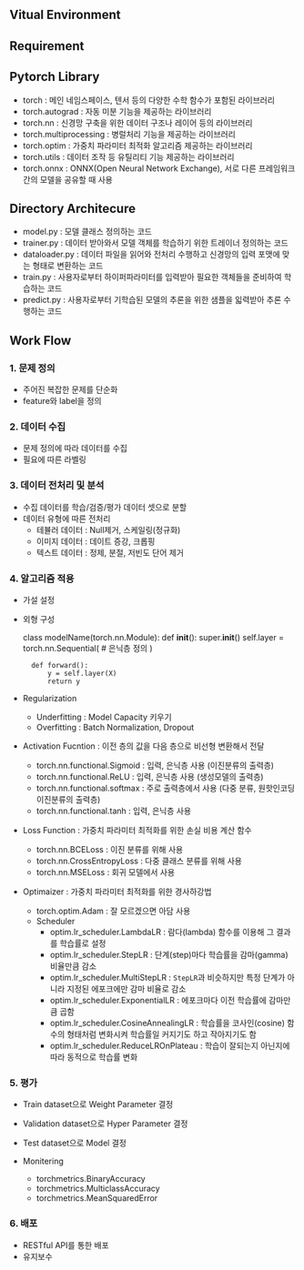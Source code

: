## Vitual Environment

## Requirement

## Pytorch Library
- torch : 메인 네임스페이스, 텐서 등의 다양한 수학 함수가 포함된 라이브러리
- torch.autograd : 자동 미분 기능을 제공하는 라이브러리
- torch.nn : 신경망 구축을 위한 데이터 구조나 레이어 등의 라이브러리
- torch.multiprocessing : 병럴처리 기능을 제공하는 라이브러리
- torch.optim : 가중치 파라미터 최적화 알고리즘 제공하는 라이브러리
- torch.utils : 데이터 조작 등 유틸리티 기능 제공하는 라이브러리
- torch.onnx : ONNX(Open Neural Network Exchange), 서로 다른 프레임워크 간의 모델을 공유할 때 사용

## Directory Architecure
- model.py : 모델 클래스 정의하는 코드
- trainer.py : 데이터 받아와서 모델 객체를 학습하기 위한 트레이너 정의하는 코드
- dataloader.py : 데이터 파일을 읽어와 전처리 수행하고 신경망의 입력 포맷에 맞는 형태로 변환하는 코드
- train.py : 사용자로부터 하이퍼파라미터를 입력받아 필요한 객체들을 준비하여 학습하는 코드
- predict.py : 사용자로부터 기학습된 모델의 추론을 위한 샘플을 읿력받아 추론 수행하는 코드

## Work Flow 
### 1. 문제 정의
- 주어진 복잡한 문제를 단순화
- feature와 label을 정의 

### 2. 데이터 수집
- 문제 정의에 따라 데이터를 수집
- 필요에 따른 라벨링 

### 3. 데이터 전처리 및 분석
- 수집 데이터를 학습/검증/평가 데이터 셋으로 분할
- 데이터 유형에 따른 전처리
    - 테뷸러 데이터 : Null제거, 스케일링(정규화)
    - 이미지 데이터 : 데이트 증강, 크롭핑
    - 텍스트 데이터 : 정제, 분절, 저빈도 단어 제거

### 4. 알고리즘 적용

- 가설 설정
- 외형 구성
  
    class modelName(torch.nn.Module):
        def __init__():
            super.__init__()
        self.layer = torch.nn.Sequential(
            # 은닉층 정의
        )
        
        def forward():
            y = self.layer(X)
            return y

- Regularization 
    - Underfitting : Model Capacity 키우기
    - Overfitting : Batch Normalization, Dropout 

- Activation Fucntion : 이전 층의 값을 다음 층으로 비선형 변환해서 전달
    - torch.nn.functional.Sigmoid : 입력, 은닉층 사용 (이진분류의 출력층)
    - torch.nn.functional.ReLU : 입력, 은닉층 사용 (생성모델의 출력층)
    - torch.nn.functional.softmax : 주로 출력층에서 사용 (다중 분류, 원핫인코딩 이진분류의 출력층)
    - torch.nn.functional.tanh : 입력, 은닉층 사용 

- Loss Function : 가중치 파라미터 최적화를 위한 손실 비용 계산 함수  
    - torch.nn.BCELoss : 이진 분류를 위해 사용
    - torch.nn.CrossEntropyLoss : 다중 클래스 분류를 위해 사용
    - torch.nn.MSELoss : 회귀 모델에서 사용

- Optimaizer : 가중치 파라미터 최적화를 위한 경사하강법
    - torch.optim.Adam : 잘 모르겠으면 아담 사용
    - Scheduler 
        - optim.lr_scheduler.LambdaLR : 람다(lambda) 함수를 이용해 그 결과를 학습률로 설정
        - optim.lr_scheduler.StepLR : 단계(step)마다 학습률을 감마(gamma) 비율만큼 감소
        - optim.lr_scheduler.MultiStepLR : `StepLR`과 비슷하지만 특정 단계가 아니라 지정된 에포크에만 감마 비율로 감소
        - optim.lr_scheduler.ExponentialLR : 에포크마다 이전 학습률에 감마만큼 곱함
        - optim.lr_scheduler.CosineAnnealingLR : 학습률을 코사인(cosine) 함수의 형태처럼 변화시켜 학습률일 커지기도 하고 작아지기도 함
        - optim.lr_scheduler.ReduceLROnPlateau : 학습이 잘되는지 아닌지에 따라 동적으로 학습률 변화

### 5. 평가
- Train dataset으로 Weight Parameter 결정
- Validation dataset으로 Hyper Parameter 결정
- Test dataset으로 Model 결정

- Monitering
    - torchmetrics.BinaryAccuracy
    - torchmetrics.MulticlassAccuracy
    - torchmetrics.MeanSquaredError


### 6. 배포
- RESTful API를 통한 배포
- 유지보수

